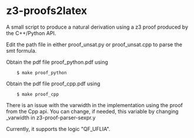 # z3-proofs2latex

A small script to produce a natural derivation using a z3 proof produced by the C++/Python API.

Edit the path file in either proof_unsat.py or proof_unsat.cpp to parse the smt formula.

Obtain the pdf file proof_python.pdf using
```
    $ make proof_python
```

Obtain the pdf file proof_cpp.pdf using
```
    $ make proof_cpp
```

There is an issue with the varwidth in the implementation using the proof from the Cpp api. You can change, if needed, this variable by changing _varwidth in z3-proof-parser-sexpr.y

Currently, it supports the logic "QF_UFLIA".
